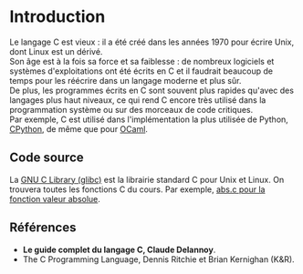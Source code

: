 # Introduction

Le langage C est vieux : il a été créé dans les années 1970 pour écrire Unix, dont Linux est un dérivé.  
Son âge est à la fois sa force et sa faiblesse : de nombreux logiciels et systèmes d'exploitations ont été écrits en C et il faudrait beaucoup de temps pour les réécrire dans un langage moderne et plus sûr.  
De plus, les programmes écrits en C sont souvent plus rapides qu'avec des langages plus haut niveaux, ce qui rend C encore très utilisé dans la programmation système ou sur des morceaux de code critiques.  
Par exemple, C est utilisé dans l'implémentation la plus utilisée de Python, [CPython](https://github.com/python/cpython), de même que pour [OCaml](https://github.com/ocaml/ocaml).

## Code source

La [GNU C Library (glibc)](https://sourceware.org/git/?p=glibc.git;a=tree) est la librairie standard C pour Unix et Linux. On trouvera toutes les fonctions C du cours. Par exemple, [abs.c pour la fonction valeur absolue](https://sourceware.org/git/?p=glibc.git;a=blob;f=stdlib/abs.c;h=0e4b96373655daa8fcf55d45082b2a2368b01ce7;hb=HEAD).

## Références

- **Le guide complet du langage C, Claude Delannoy**.
- The C Programming Language, Dennis Ritchie et Brian Kernighan (K&R).
